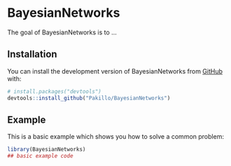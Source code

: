 
<!-- README.md is generated from README.Rmd. Please edit that file -->

# BayesianNetworks

<!-- badges: start -->
<!-- badges: end -->

The goal of BayesianNetworks is to …

## Installation

You can install the development version of BayesianNetworks from
[GitHub](https://github.com/) with:

``` r
# install.packages("devtools")
devtools::install_github("Pakillo/BayesianNetworks")
```

## Example

This is a basic example which shows you how to solve a common problem:

``` r
library(BayesianNetworks)
## basic example code
```
